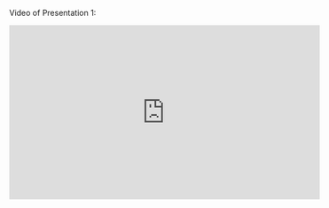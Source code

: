 Video of Presentation 1:  
<iframe src="https://www.youtube.com/embed/D_n3uTgDdgw{{ include.id }}" 
    width="560" 
    height="315"
    frameborder="0" 
    allowfullscreen>
</iframe>
